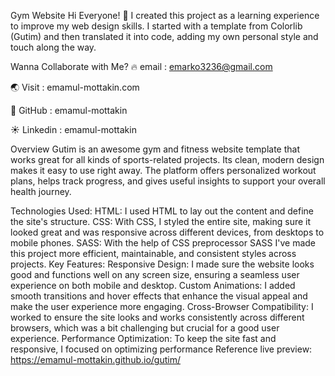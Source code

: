 Gym Website
Hi Everyone! 👋
I created this project as a learning experience to improve my web design skills. I started with a template from Colorlib (Gutim) and then translated it into code, adding my own personal style and touch along the way.

Wanna Collaborate with Me?
🔥 email : emarko3236@gmail.com 

🌏 Visit : emamul-mottakin.com 

🤩 GitHub : emamul-mottakin

☀️ Linkedin : emamul-mottakin

Overview
Gutim is an awesome gym and fitness website template that works great for all kinds of sports-related projects. Its clean, modern design makes it easy to use right away. The platform offers personalized workout plans, helps track progress, and gives useful insights to support your overall health journey.

Technologies Used:
HTML: I used HTML to lay out the content and define the site's structure.
CSS: With CSS, I styled the entire site, making sure it looked great and was responsive across different devices, from desktops to mobile phones.
SASS: With the help of CSS preprocessor SASS I've made this project more efficient, maintainable, and consistent styles across projects.
Key Features:
Responsive Design: I made sure the website looks good and functions well on any screen size, ensuring a seamless user experience on both mobile and desktop.
Custom Animations: I added smooth transitions and hover effects that enhance the visual appeal and make the user experience more engaging.
Cross-Browser Compatibility: I worked to ensure the site looks and works consistently across different browsers, which was a bit challenging but crucial for a good user experience.
Performance Optimization: To keep the site fast and responsive, I focused on optimizing performance
Reference
live preview: https://emamul-mottakin.github.io/gutim/
